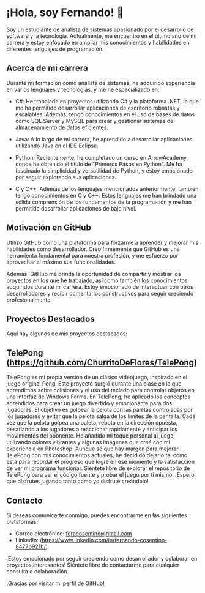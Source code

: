 # ¡Hola, soy Fernando! 👋

Soy un estudiante de analista de sistemas apasionado por el desarrollo de software y la tecnología. Actualmente, me encuentro en el último año de mi carrera y estoy enfocado en ampliar mis conocimientos y habilidades en diferentes lenguajes de programación.

## Acerca de mi carrera

Durante mi formación como analista de sistemas, he adquirido experiencia en varios lenguajes y tecnologías, y me he especializado en:

- C#: He trabajado en proyectos utilizando C# y la plataforma .NET, lo que me ha permitido desarrollar aplicaciones de escritorio robustas y escalables. Además, tengo conocimientos en el uso de bases de datos como SQL Server y MySQL para crear y gestionar sistemas de almacenamiento de datos eficientes.

- Java: A lo largo de mi carrera, he aprendido a desarrollar aplicaciones utilizando Java en el IDE Eclipse.

- Python: Recientemente, he completado un curso en ArrowAcademy, donde he obtenido el título de "Primeros Pasos en Python". Me ha fascinado la simplicidad y versatilidad de Python, y estoy emocionado por seguir explorando sus aplicaciones.

- C y C++: Además de los lenguajes mencionados anteriormente, también tengo conocimientos en C y C++. Estos lenguajes me han brindado una sólida comprensión de los fundamentos de la programación y me han permitido desarrollar aplicaciones de bajo nivel.

## Motivación en GitHub

Utilizo GitHub como una plataforma para forzarme a aprender y mejorar mis habilidades como desarrollador. Creo firmemente que GitHub es una herramienta fundamental para nuestra profesión, y me esfuerzo por aprovechar al máximo sus funcionalidades.

Además, GitHub me brinda la oportunidad de compartir y mostrar los proyectos en los que he trabajado, así como también los conocimientos adquiridos durante mi carrera. Estoy emocionado de interactuar con otros desarrolladores y recibir comentarios constructivos para seguir creciendo profesionalmente.


## Proyectos Destacados

Aquí hay algunos de mis proyectos destacados:

## TelePong (https://github.com/ChurritoDeFlores/TelePong)
TelePong es mi propia versión de un clásico videojuego, inspirado en el juego original Pong. Este proyecto surgió durante una clase en la que aprendimos sobre colisiones y el uso del teclado para controlar objetos en una interfaz de Windows Forms.
En TelePong, he aplicado los conceptos aprendidos para crear un juego divertido y emocionante para dos jugadores. El objetivo es golpear la pelota con las paletas controladas por los jugadores y evitar que la pelota salga de los límites de la pantalla. Cada vez que la pelota golpea una paleta, rebota en la dirección opuesta, desafiando a los jugadores a reaccionar rápidamente y anticipar los movimientos del oponente.
He añadido mi toque personal al juego, utilizando colores vibrantes y algunas imágenes que creé con mi experiencia en Photoshop. Aunque sé que hay margen para mejorar TelePong con mis conocimientos actuales, he decidido dejarlo tal como está para recordar el progreso que logré en ese momento y la satisfacción de ver mi programa funcionar.
Siéntete libre de explorar el repositorio de TelePong para ver el código fuente y probar el juego por ti mismo. ¡Espero que disfrutes jugando tanto como yo disfruté creándolo!
<!--
- [Nombre del proyecto 2](enlace al repositorio): Breve descripción del proyecto y las tecnologías utilizadas.

- [Nombre del proyecto 3](enlace al repositorio): Breve descripción del proyecto y las tecnologías utilizadas.

¡No dudes en explorar mis repositorios para ver más proyectos y colaboraciones!
-->
## Contacto

Si deseas comunicarte conmigo, puedes encontrarme en las siguientes plataformas:

- Correo electrónico: feracosentino@gmail.com
- LinkedIn: (https://www.linkedin.com/in/fernando-cosentino-8477b921b/)

¡Estoy emocionado por seguir creciendo como desarrollador y colaborar en proyectos interesantes! Siéntete libre de contactarme para cualquier consulta o colaboración.

¡Gracias por visitar mi perfil de GitHub!


<!--
**ChurritoDeFlores/ChurritoDeFlores** is a ✨ _special_ ✨ repository because its `README.md` (this file) appears on your GitHub profile.

Here are some ideas to get you started:

- 🔭 I’m currently working on ...
- 🌱 I’m currently learning ...
- 👯 I’m looking to collaborate on ...
- 🤔 I’m looking for help with ...
- 💬 Ask me about ...
- 📫 How to reach me: ...
- 😄 Pronouns: ...
- ⚡ Fun fact: ...
-->
